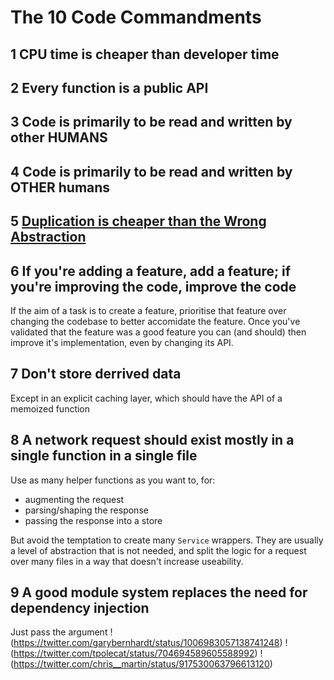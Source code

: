 # The 10 Code Commandments

## 1 CPU time is cheaper than developer time

## 2 Every function is a public API

## 3 Code is primarily to be read and written by other HUMANS

## 4 Code is primarily to be read and written by OTHER humans

## 5 [Duplication is cheaper than the Wrong Abstraction][dontalwaysdry]

## 6 If you're adding a feature, add a feature; if you're improving the code, improve the code

If the aim of a task is to create a feature, prioritise that feature over changing the codebase to better accomidate the feature. Once you've validated that the feature was a good feature you can (and should) then improve it's implementation, even by changing its API.

## 7 Don't store derrived data

Except in an explicit caching layer, which should have the API of a memoized function

## 8 A network request should exist mostly in a single function in a single file

Use as many helper functions as you want to, for:

- augmenting the request
- parsing/shaping the response
- passing the response into a store

But avoid the temptation to create many `Service` wrappers. They are usually a level of abstraction that is not needed, and split the logic for a request over many files in a way that doesn't increase useability.

## 9 A good module system replaces the need for dependency injection

Just pass the argument
!(https://twitter.com/garybernhardt/status/1006983057138741248)
!(https://twitter.com/tpolecat/status/704694589605588992)
!(https://twitter.com/chris__martin/status/917530063796613120)

[dontalwaysdry]: https://www.youtube.com/watch?v=8bZh5LMaSmE&feature=youtu.be
